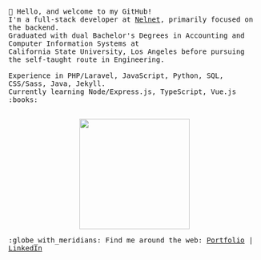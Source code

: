 
<samp>  
👋 Hello, and welcome to my GitHub!
  <br>I'm a full-stack developer at <a href="https://www.nelnet.com/welcome">Nelnet</a>, primarily focused on the backend.
  <br> Graduated with dual Bachelor's Degrees in Accounting and Computer Information Systems at
  <br> California State University, Los Angeles before pursuing the self-taught route in Engineering.
  <br>
  <br> Experience in PHP/Laravel, JavaScript, Python, SQL, CSS/Sass, Java, Jekyll.
  <br> Currently learning Node/Express.js, TypeScript, Vue.js :books:<br><br>
  <p align="center">
  <img src="https://media.giphy.com/media/yALcFbrKshfoY/giphy.gif" width="220px">
  </p>
:globe_with_meridians: Find me around the web: <a href="https://alyssabenipayo.netlify.app/">Portfolio</a> | <a href="https://www.linkedin.com/in/alyssabenipayo/">LinkedIn</a>
</samp>  
